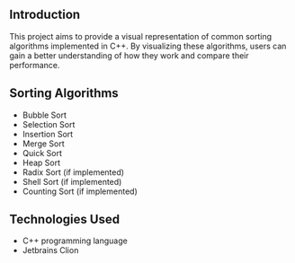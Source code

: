 ## Introduction

This project aims to provide a visual representation of common sorting algorithms implemented in C++. By visualizing these algorithms, users can gain a better understanding of how they work and compare their performance.

## Sorting Algorithms

- Bubble Sort
- Selection Sort
- Insertion Sort
- Merge Sort
- Quick Sort
- Heap Sort
- Radix Sort (if implemented)
- Shell Sort (if implemented)
- Counting Sort (if implemented)

## Technologies Used

- C++ programming language
- Jetbrains Clion
